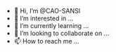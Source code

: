 - 👋 Hi, I’m @CAO-SANSI
- 👀 I’m interested in ...
- 🌱 I’m currently learning ...
- 💞️ I’m looking to collaborate on ...
- 📫 How to reach me ...

<!---
CAO-SANSI/CAO-SANSI is a ✨ special ✨ repository because its `README.md` (this file) appears on your GitHub profile.
You can click the Preview link to take a look at your changes.
--->
